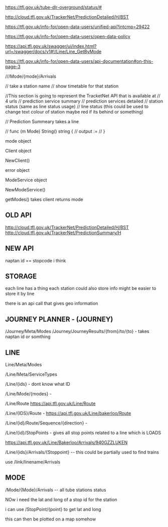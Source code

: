 https://tfl.gov.uk/tube-dlr-overground/status/#

http://cloud.tfl.gov.uk/TrackerNet/PredictionDetailed/H/BST


https://tfl.gov.uk/info-for/open-data-users/unified-api?intcmp=29422

https://tfl.gov.uk/info-for/open-data-users/open-data-policy

https://api.tfl.gov.uk/swagger/ui/index.html?url=/swagger/docs/v1#!/Line/Line_GetByMode

https://tfl.gov.uk/info-for/open-data-users/api-documentation#on-this-page-3



///Mode/{mode}/Arrivals

// take a station name
// show timetable for that station

//This section is going to represent the TracketNet API that is available at
// 4 urls
// prediction service summary
// prediction services detailed
// station status (same as line status usage)
// line status (this could be used to change text colour of station maybe red if its behind or something)

// Prediction Summeary takes a line


// func (m Mode) String() string {
// 	output :=
// }



mode object

Client object

NewClient()

error object



ModeService object 

NewModeService()


getModes() takes client returns mode



## OLD API
http://cloud.tfl.gov.uk/TrackerNet/PredictionDetailed/H/BST
http://cloud.tfl.gov.uk/TrackerNet/PredictionSummary/H



## NEW API
naptan id == stopcode i think



## STORAGE 
each line has a thing
each station could also store info
might be easier  to store it by line 

there is an api call that gives geo information 

## JOURNEY PLANNER - (JOURNEY)


/Journey/Meta/Modes
/Journey/JourneyResults/{from}/to/{to} - takes naptan id or somthing


## LINE 

Line/Meta/Modes

/Line/Meta/ServiceTypes

/Line/{ids} - dont know what ID

/Line/Mode/{modes} - 

/Line/Route
https://api.tfl.gov.uk/Line/Route


/Line/{IDS}/Route - https://api.tfl.gov.uk/Line/bakerloo/Route

/Line/{id}/Route/Sequence/{direction} - 



/Line/{id}/StopPoints - gives all stop points related to a line which is LOADS



https://api.tfl.gov.uk/Line/Bakerloo/Arrivals/940GZZLUKEN

/Line/{ids}/Arrivals/{Stoppoint} -- this could be partially used to find trains

use /link/linename/Arrivals



## MODE 
/Mode/{Mode}/Arrivals -- all tube stations status



NOw i need the lat and long of a stop id for the  station

i can use /StopPoint/{point} to get lat and long

this can then be plotted on a map somehow

